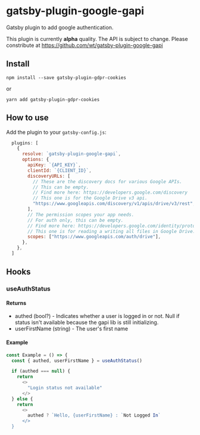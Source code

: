 # gatsby-plugin-google-gapi

Gatsby plugin to add google authentication.

This plugin is currently **alpha** quality. The API is subject to change. Please
constribute at https://github.com/wt/gatsby-plugin-google-gapi

## Install

```shell
npm install --save gatsby-plugin-gdpr-cookies
```

or

```shell
yarn add gatsby-plugin-gdpr-cookies
```

## How to use

Add the plugin to your `gatsby-config.js`:

```js
  plugins: [
    {
      resolve: `gatsby-plugin-google-gapi`,
      options: {
        apiKey: `{API_KEY}`,
        clientId: `{CLIENT_ID}`,
        discoveryURLs: [
          // These are the discovery docs for various Google APIs.
          // This can be empty.
          // Find more here: https://developers.google.com/discovery
          // This one is for the Google Drive v3 api.
          "https://www.googleapis.com/discovery/v1/apis/drive/v3/rest",
        ],
        // The permission scopes your app needs.
        // For auth only, this can be empty.
        // Find more here: https://developers.google.com/identity/protocols/oauth2/scopes
        // This one is for reading a writing all files in Google Drive.
        scopes: ["https://www.googleapis.com/auth/drive"],
      },
    },
  ]
```

## Hooks

### useAuthStatus

#### Returns
 * authed (bool?) - Indicates whether a user is logged in or not. Null if
   status isn't available because the gapi lib is still initializing.
 * userFirstName (string) - The user's first name

#### Example

```js
const Example = () => {
  const { authed, userFirstName } = useAuthStatus()

  if (authed === null) {
    return
      <>
        "Login status not available"
      </>
  } else {
    return
      <>
        authed ? `Hello, {userFirstName} : `Not Logged In`
      </>
  }
```

